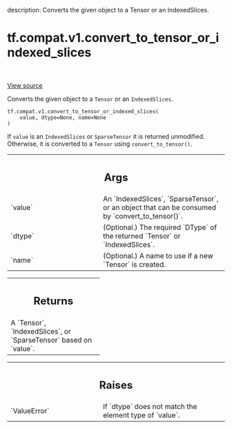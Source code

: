 description: Converts the given object to a Tensor or an IndexedSlices.

<div itemscope itemtype="http://developers.google.com/ReferenceObject">
<meta itemprop="name" content="tf.compat.v1.convert_to_tensor_or_indexed_slices" />
<meta itemprop="path" content="Stable" />
</div>

# tf.compat.v1.convert_to_tensor_or_indexed_slices

<!-- Insert buttons and diff -->

<table class="tfo-notebook-buttons tfo-api nocontent" align="left">

</table>

<a target="_blank" class="external" href="/code/stable/tensorflow/python/framework/indexed_slices.py">View source</a>



Converts the given object to a `Tensor` or an `IndexedSlices`.


<pre class="devsite-click-to-copy prettyprint lang-py tfo-signature-link">
<code>tf.compat.v1.convert_to_tensor_or_indexed_slices(
    value, dtype=None, name=None
)
</code></pre>



<!-- Placeholder for "Used in" -->

If `value` is an `IndexedSlices` or `SparseTensor` it is returned
unmodified. Otherwise, it is converted to a `Tensor` using
`convert_to_tensor()`.

<!-- Tabular view -->
 <table class="responsive fixed orange">
<colgroup><col width="214px"><col></colgroup>
<tr><th colspan="2"><h2 class="add-link">Args</h2></th></tr>

<tr>
<td>
`value`<a id="value"></a>
</td>
<td>
An `IndexedSlices`, `SparseTensor`, or an object that can be consumed
by `convert_to_tensor()`.
</td>
</tr><tr>
<td>
`dtype`<a id="dtype"></a>
</td>
<td>
(Optional.) The required `DType` of the returned `Tensor` or
`IndexedSlices`.
</td>
</tr><tr>
<td>
`name`<a id="name"></a>
</td>
<td>
(Optional.) A name to use if a new `Tensor` is created.
</td>
</tr>
</table>



<!-- Tabular view -->
 <table class="responsive fixed orange">
<colgroup><col width="214px"><col></colgroup>
<tr><th colspan="2"><h2 class="add-link">Returns</h2></th></tr>
<tr class="alt">
<td colspan="2">
A `Tensor`, `IndexedSlices`, or `SparseTensor` based on `value`.
</td>
</tr>

</table>



<!-- Tabular view -->
 <table class="responsive fixed orange">
<colgroup><col width="214px"><col></colgroup>
<tr><th colspan="2"><h2 class="add-link">Raises</h2></th></tr>

<tr>
<td>
`ValueError`<a id="ValueError"></a>
</td>
<td>
If `dtype` does not match the element type of `value`.
</td>
</tr>
</table>

